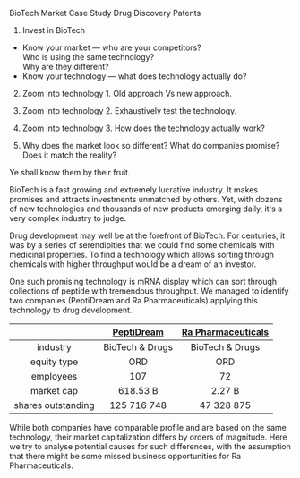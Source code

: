 BioTech Market Case Study
Drug Discovery Patents 

1. Invest in BioTech
* Know your market — who are your competitors?<br/>
    Who is using the same technology?<br/>
    Why are they different? 
* Know your technology — what does technology actually do?

2. Zoom into technology 1.
Old approach Vs new approach.

3. Zoom into technology 2.
Exhaustively test the technology.

4. Zoom into technology 3.
How does the technology actually work?

5. Why does the market look so different?
What do companies promise?
Does it match the reality?

Ye shall know them by their fruit.

BioTech is a fast growing and extremely lucrative industry. It makes promises  and attracts investments unmatched by others. Yet, with dozens of new technologies and thousands of new products emerging daily, it's a very complex industry to judge.

Drug development may well be at the forefront of BioTech. For centuries, it was by a series of serendipities that we could find some chemicals with medicinal properties. To find a technology which allows sorting through chemicals with higher throughput would be a dream of an investor.

One such promising technology is mRNA display which can sort through collections of peptide with tremendous throughput. We managed to identify two companies (PeptiDream and Ra Pharmaceuticals) applying this technology to drug development.

||[PeptiDream](https://www.peptidream.com/)|[Ra Pharmaceuticals](https://rapharma.com/)|
|:-:|:-:|:-:|
|industry|BioTech & Drugs|BioTech & Drugs|
|equity type|ORD|ORD|
|employees|107|72|
|market cap|618.53 B|2.27 B|
|shares outstanding|125 716 748|47 328 875|

While both companies have comparable profile and are based on the same technology, their market capitalization differs by orders of magnitude. Here we try to analyse potential causes for such differences, with the assumption that there might be some missed business opportunities for Ra Pharmaceuticals.



